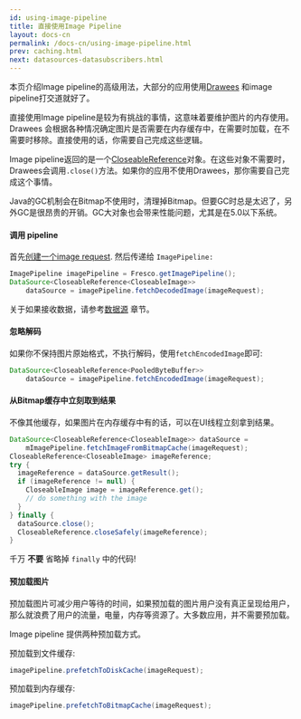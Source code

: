 ```yaml
---
id: using-image-pipeline
title: 直接使用Image Pipeline
layout: docs-cn
permalink: /docs-cn/using-image-pipeline.html
prev: caching.html
next: datasources-datasubscribers.html
---
```


本页介绍Image pipeline的高级用法，大部分的应用使用[Drawees](using-drawees-xml.html) 和image pipeline打交道就好了。

直接使用Image pipeline是较为有挑战的事情，这意味着要维护图片的内存使用。Drawees
会根据各种情况确定图片是否需要在内存缓存中，在需要时加载，在不需要时移除。直接使用的话，你需要自己完成这些逻辑。

Image pipeline返回的是一个[CloseableReference](closeable-references.html)对象。在这些对象不需要时，Drawees会调用`.close()`方法。如果你的应用不使用Drawees，那你需要自己完成这个事情。

Java的GC机制会在Bitmap不使用时，清理掉Bitmap。但要GC时总是太迟了，另外GC是很昂贵的开销。GC大对象也会带来性能问题，尤其是在5.0以下系统。

#### 调用 pipeline

首先[创建一个image request](image-requests.html). 然后传递给 `ImagePipeline:`

```java
ImagePipeline imagePipeline = Fresco.getImagePipeline();
DataSource<CloseableReference<CloseableImage>>
    dataSource = imagePipeline.fetchDecodedImage(imageRequest);
```

关于如果接收数据，请参考[数据源](datasources-datasubscribers.html) 章节。

#### 忽略解码

如果你不保持图片原始格式，不执行解码，使用`fetchEncodedImage`即可:

```java
DataSource<CloseableReference<PooledByteBuffer>>
    dataSource = imagePipeline.fetchEncodedImage(imageRequest);
```

#### 从Bitmap缓存中立刻取到结果

不像其他缓存，如果图片在内存缓存中有的话，可以在UI线程立刻拿到结果。

```java
DataSource<CloseableReference<CloseableImage>> dataSource =
    mImagePipeline.fetchImageFromBitmapCache(imageRequest);
CloseableReference<CloseableImage> imageReference;
try {
  imageReference = dataSource.getResult();
  if (imageReference != null) {
    CloseableImage image = imageReference.get();
    // do something with the image
  }
} finally {
  dataSource.close();
  CloseableReference.closeSafely(imageReference);
}
```

千万 **不要** 省略掉 `finally` 中的代码!

#### 预加载图片

预加载图片可减少用户等待的时间，如果预加载的图片用户没有真正呈现给用户，那么就浪费了用户的流量，电量，内存等资源了。大多数应用，并不需要预加载。


Image pipeline 提供两种预加载方式。

预加载到文件缓存:

```java
imagePipeline.prefetchToDiskCache(imageRequest);
```

预加载到内存缓存:

```java
imagePipeline.prefetchToBitmapCache(imageRequest);
```
